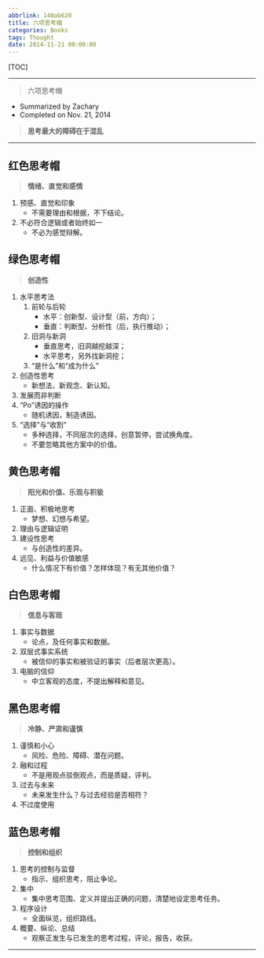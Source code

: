 ```yaml
---
abbrlink: 140ab620
title: 六项思考帽
categories: Books
tags: Thought
date: 2014-11-21 00:00:00
---
```


[TOC]
<!-- toc -->

---

> 六项思考帽

- Summarized by Zachary 
- Completed on Nov. 21, 2014

> **思考最大的障碍在于混乱**  
  
---

## 红色思考帽    
> **情绪、直觉和感情**  

1. 预感、直觉和印象 
    - 不需要理由和根据，不下结论。    
2. 不必符合逻辑或者始终如一 
    - 不必为感觉辩解。  

## 绿色思考帽    
> **创造性**   

1. 水平思考法    
    1. 前轮与后轮 
        - 水平：创新型、设计型（前，方向）； 
        - 垂直：判断型、分析性（后，执行推动）；     
    2. 旧洞与新洞    
        - 垂直思考，旧洞越挖越深；  
        - 水平思考，另外找新洞挖；  
    3. “是什么”和“成为什么” 
2. 创造性思考    
    - 新想法、新观念、新认知。  
3. 发展而非判断   
4. “Po”诱因的操作    
    - 随机诱因，制造诱因。    
5. “选择”与“收割”    
    - 多种选择，不同层次的选择，创意暂停，尝试换角度。  
    - 不要忽略其他方案中的价值。 

## 黄色思考帽    
> **阳光和价值、乐观与积极**   

1. 正面、积极地思考 
    - 梦想、幻想与希望。 
2. 理由与逻辑证明  
3. 建设性思考    
    - 与创造性的差异。
4. 远见、利益与价值敏感   
    - 什么情况下有价值？怎样体现？有无其他价值？ 


## 白色思考帽    
> **信息与客观** 

1. 事实与数据    
    - 论点，及任何事实和数据。  
2. 双层式事实系统  
    - 被信仰的事实和被验证的事实（后者层次更高）。    
3. 电脑的信仰    
    - 中立客观的态度，不提出解释和意见。 

## 黑色思考帽    
> **冷静、严肃和谨慎**  

1. 谨慎和小心    
    - 风险、危险、障碍、潜在问题。    
2. 融和过程 
    - 不是用观点驳倒观点，而是质疑，评判。    
3. 过去与未来    
    - 未来发生什么？与过去经验是否相符？ 
4. 不过度使用

## 蓝色思考帽    
> **控制和组织** 

1. 思考的控制与监督 
    - 指示、组织思考，阻止争论。
2. 集中   
    - 集中思考范围、定义并提出正确的问题，清楚地设定思考任务。  
3. 程序设计
    - 全面纵览，组织路线。     
4. 概要、纵论、总结 
    - 观察正发生与已发生的思考过程，评论，报告，收获。  

---

